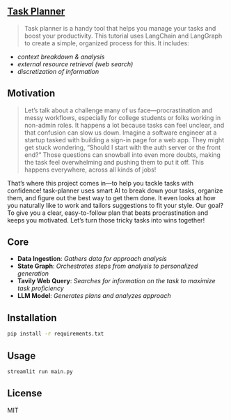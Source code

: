## [Task Planner](https://z9svpxajzxrfgkuwcgbwaw.streamlit.app/)
> Task planner is a handy tool that helps you manage your tasks and boost your productivity. This tutorial uses LangChain and LangGraph to create a simple, organized process for this. It includes:

- *context breakdown & analysis*
- *external resource retrieval (web search)*
- *discretization of information*

## Motivation

> Let’s talk about a challenge many of us face—procrastination and messy workflows, especially for college students or folks working in non-admin roles. It happens a lot because tasks can feel unclear, and that confusion can slow us down. Imagine a software engineer at a startup tasked with building a sign-in page for a web app. They might get stuck wondering, “Should I start with the auth server or the front end?” Those questions can snowball into even more doubts, making the task feel overwhelming and pushing them to put it off. This happens everywhere, across all kinds of jobs!

That’s where this project comes in—to help you tackle tasks with confidence! task-planner uses smart AI to break down your tasks, organize them, and figure out the best way to get them done. It even looks at how you naturally like to work and tailors suggestions to fit your style. Our goal? To give you a clear, easy-to-follow plan that beats procrastination and keeps you motivated. Let’s turn those tricky tasks into wins together!

## Core

 - **Data Ingestion**: *Gathers data for approach analysis*
 - **State Graph**: *Orchestrates steps from analysis to personalized generation*
 - **Tavily Web Query**: *Searches for information on the task to maximize task proficiency*
 - **LLM Model**: *Generates plans and analyzes approach*

## Installation

```bash
pip install -r requirements.txt
```

## Usage

```bash
streamlit run main.py
```

## License

MIT

